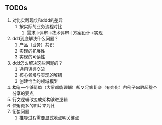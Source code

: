 ## TODOs
1. 对比实践现状和ddd的差异
   1. 按实际的业务流程对比
      1. 需求->评审->技术评审->方案设计->实现
2. ddd到底解决什么问题？
    1. 产品（业务）共识
    2. 实现的扩展性
    3. 实现的可读性
3. ddd怎么解决这些问题的？
    1. 通用语言交流
    2. 核心领域与实现的解耦
    3. 创建恰当的领域模型
4. 构造一个够简单（大家都能理解）却又足够复杂（有变化）的例子串联起整个分享的要点
5. 行文逻辑改变成架构演进逻辑
6. 使用更多的图片来对比
7. 衔接问题
   1. 推导过程需要显式地点明关键点
